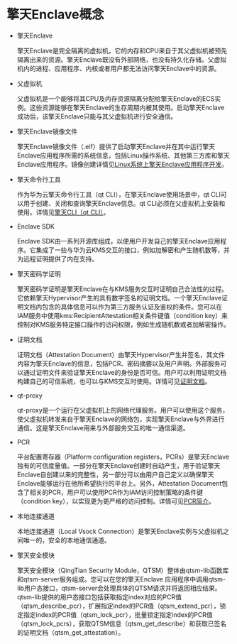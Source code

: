 # 擎天Enclave概念<a name="ecs_03_1403"></a>

-   擎天Enclave

    擎天Enclave是完全隔离的虚拟机，它的内存和CPU来自于其父虚拟机被预先隔离出来的资源。擎天Enclave既没有外部网络，也没有持久化存储。父虚拟机内的进程、应用程序、内核或者用户都无法访问擎天Enclave中的资源。

-   父虚拟机

    父虚拟机是一个能够将其CPU及内存资源隔离分配给擎天Enclave的ECS实例。这些资源能够在擎天Enclave的生存周期内被其使用。启动擎天Enclave成功后，该擎天Enclave只能与其父虚拟机进行安全通信。

-   擎天Enclave镜像文件

    擎天Enclave镜像文件（.eif）提供了启动擎天Enclave并在其中运行擎天Enclave应用程序所需的系统信息，包括Linux操作系统、其他第三方库和擎天Enclave应用程序。镜像创建详情见[Linux系统上擎天Enclave应用程序开发](Linux系统上擎天Enclave应用的开发.md)。

-   擎天命令行工具

    作为华为云擎天命令行工具（qt CLI），在擎天Enclave使用场景中，qt CLI可以用于创建、关闭和查询擎天Enclave信息。qt CLI必须在父虚拟机上安装和使用。详情见[擎天CLI（qt CLI）](擎天CLI（qt-CLI）.md)。

-   Enclave SDK

    Enclave SDK由一系列开源库组成，以便用户开发自己的擎天Enclave应用程序。它集成了一些与华为云KMS交互的接口，例如加解密和产生随机数等，并为远程证明提供了内在支持。

-   擎天密码学证明

    擎天密码学证明是擎天Enclave在与KMS服务交互时证明自己合法性的过程。它依赖擎天Hypervisor产生的具有数字签名的证明文档。一个擎天Enclave证明文档内包含的具体信息可以作为第三方服务认证及鉴权的条件。您可以在IAM服务中使用kms:RecipientAttestation相关条件键值（condition key）来控制对KMS服务特定接口操作的访问权限，例如生成随机数或者加解密操作。

-   证明文档

    证明文档（Attestation Document）由擎天Hypervisor产生并签名，其文件内容为擎天Enclave的信息，包括PCR、密码摘要以及用户声明。外部服务可以通过证明文件来验证擎天Enclave的身份是否可信。用户可以利用证明文档构建自己的可信系统，也可以与KMS交互时使用。详情可见[证明文档](证明文档.md)。

-   qt-proxy

    qt-proxy是一个运行在父虚拟机上的网络代理服务。用户可以使用这个服务，使父虚拟机转发来自于擎天Enclave的网络包，实现擎天Enclave与外界进行通信。这是擎天Enclave用来与外部服务交互的唯一通信渠道。

-   PCR

    平台配置寄存器（Platform configuration registers，PCRs）是擎天Enclave独有的可信度量值。一部分在擎天Enclave创建时自动产生，用于验证擎天Enclave自创建以来的完整性，另一部分可以由用户自己定义以确保擎天Enclave能够运行在他所希望执行的平台上。另外，Attestation Document包含了相关的PCR，用户可以使用PCR作为IAM访问控制策略的条件键（condition key），以实现更为更严格的访问控制。详情可见[PCR简介](PCR简介.md)。

-   本地连接通道

    本地连接通道（Local Vsock Connection）是擎天Enclave实例与父虚拟机之间唯一的，安全的本地通信通道。

-   擎天安全模块

    擎天安全模块（QingTian Security Module，QTSM）整体由qtsm-lib函数库和qtsm-server服务组成。您可以在您的擎天Enclave 应用程序中调用qtsm-lib用户态接口，qtsm-server会处理具体的QTSM请求并将返回相应结果。qtsm-lib提供的用户态接口包括获取指定index对应的PCR值（qtsm\_describe\_pcr），扩展指定index的PCR值（qtsm\_extend\_pcr），锁定指定index的PCR值（qtsm\_lock\_pcr），批量锁定指定index的PCR值（qtsm\_lock\_pcrs），获取QTSM信息（qtsm\_get\_describe）和获取已签名的证明文档（qtsm\_get\_attestation）。


